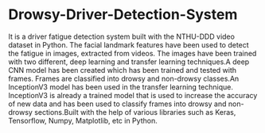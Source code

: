 # Drowsy-Driver-Detection-System
It is a driver fatigue detection system built with the NTHU-DDD video dataset in Python. The facial landmark features have been used to detect the fatigue in images, extracted from videos. The images have been trained with two different, deep learning and transfer learning techniques.A deep CNN model has been created which has been trained and tested with frames. Frames are classified into drowsy and non-drowsy classes.An InceptionV3 model has been used in the transfer learning technique. InceptionV3 is already a trained model that is used to increase the accuracy of new data and has been used to classify frames into drowsy and non-drowsy sections.Built with the help of various libraries such as Keras, Tensorflow, Numpy, Matplotlib, etc in Python.
